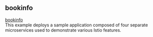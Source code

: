 ## bookinfo
[bookinfo](https://istio.io/latest/docs/examples/bookinfo/)   
This example deploys a sample application composed of four separate microservices used to demonstrate various Istio features.  
